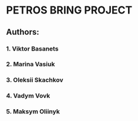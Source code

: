 # PETROS BRING PROJECT
## Authors:
### 1. Viktor Basanets
### 2. Marina Vasiuk
### 3. Oleksii Skachkov
### 4. Vadym Vovk
### 5. Maksym Oliinyk

